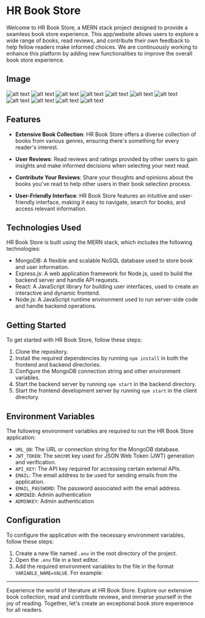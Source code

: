 # HR Book Store

Welcome to HR Book Store, a MERN stack project designed to provide a seamless book store experience. This app/website allows users to explore a wide range of books, read reviews, and contribute their own feedback to help fellow readers make informed choices. We are continuously working to enhance this platform by adding new functionalities to improve the overall book store experience.

## Image
![alt text](image.png)
![alt text](image-1.png)
![alt text](image-2.png)
![alt text](image-3.png)
![alt text](image-4.png)
![alt text](image-5.png)
![alt text](image-6.png)
![alt text](image-7.png)
![alt text](image-8.png)
![alt text](image-9.png)
![alt text](image-10.png)

## Features

- **Extensive Book Collection**: HR Book Store offers a diverse collection of books from various genres, ensuring there's something for every reader's interest.

- **User Reviews**: Read reviews and ratings provided by other users to gain insights and make informed decisions when selecting your next read.

- **Contribute Your Reviews**: Share your thoughts and opinions about the books you've read to help other users in their book selection process.

- **User-Friendly Interface**: HR Book Store features an intuitive and user-friendly interface, making it easy to navigate, search for books, and access relevant information.

## Technologies Used

HR Book Store is built using the MERN stack, which includes the following technologies:

- MongoDB: A flexible and scalable NoSQL database used to store book and user information.
- Express.js: A web application framework for Node.js, used to build the backend server and handle API requests.
- React: A JavaScript library for building user interfaces, used to create an interactive and dynamic frontend.
- Node.js: A JavaScript runtime environment used to run server-side code and handle backend operations.

## Getting Started

To get started with HR Book Store, follow these steps:

1. Clone the repository.
2. Install the required dependencies by running `npm install` in both the frontend and backend directories.
3. Configure the MongoDB connection string and other environment variables.
4. Start the backend server by running `npm start` in the backend directory.
5. Start the frontend development server by running `npm start` in the client directory.

## Environment Variables

The following environment variables are required to run the HR Book Store application:

- `URL_DB`: The URL or connection string for the MongoDB database.
- `JWT_TOKEN`: The secret key used for JSON Web Token (JWT) generation and verification.
- `API_KEY`: The API key required for accessing certain external APIs.
- `EMAIL`: The email address to be used for sending emails from the application.
- `EMAIL_PASSWORD`: The password associated with the email address.
- `ADMINID`: Admin authentication
- `ADMINKEY`: Admin authentication

## Configuration

To configure the application with the necessary environment variables, follow these steps:

1. Create a new file named `.env` in the root directory of the project.
2. Open the `.env` file in a text editor.
3. Add the required environment variables to the file in the format `VARIABLE_NAME=VALUE`. For example:


---

Experience the world of literature at HR Book Store. Explore our extensive book collection, read and contribute reviews, and immerse yourself in the joy of reading. Together, let's create an exceptional book store experience for all readers.
